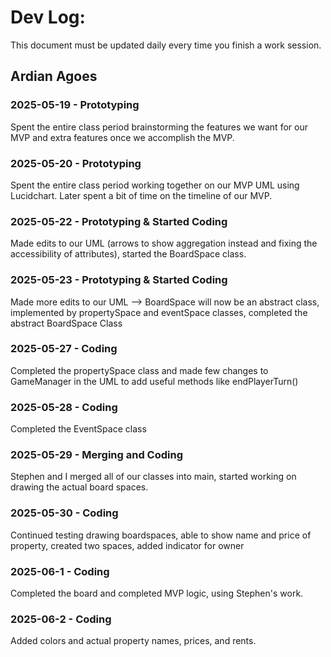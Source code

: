 # Dev Log:

This document must be updated daily every time you finish a work session.

## Ardian Agoes 

### 2025-05-19 - Prototyping
Spent the entire class period brainstorming the features we want for our MVP and extra features once we accomplish the MVP. 

### 2025-05-20 - Prototyping
Spent the entire class period working together on our MVP UML using Lucidchart. Later spent a bit of time on the timeline of our MVP. 

### 2025-05-22 - Prototyping & Started Coding
Made edits to our UML (arrows to show aggregation instead and fixing the accessibility of attributes), started the BoardSpace class.

### 2025-05-23 - Prototyping & Started Coding
Made more edits to our UML --> BoardSpace will now be an abstract class, implemented by propertySpace and eventSpace classes, completed the abstract BoardSpace Class

### 2025-05-27 - Coding
Completed the propertySpace class and made few changes to GameManager in the UML to add useful methods like endPlayerTurn()

### 2025-05-28 - Coding
Completed the EventSpace class 

### 2025-05-29 - Merging and Coding
Stephen and I merged all of our classes into main, started working on drawing the actual board spaces.

### 2025-05-30 - Coding
Continued testing drawing boardspaces, able to show name and price of property, created two spaces, added indicator for owner

### 2025-06-1 - Coding
Completed the board and completed MVP logic, using Stephen's work.

### 2025-06-2 - Coding
Added colors and actual property names, prices, and rents. 
